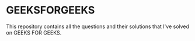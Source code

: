 # GEEKSFORGEEKS
This repository contains all the questions and their solutions that I've solved on GEEKS FOR GEEKS.
